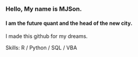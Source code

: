 ### Hello, My name is MJSon.
#### I am the future quant and the head of the new city.
I made this github for my dreams.

Skills: R / Python / SQL / VBA
